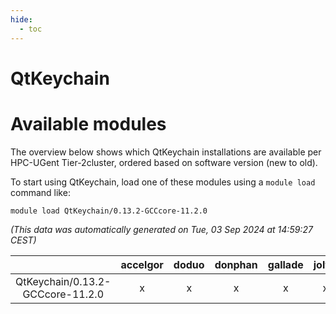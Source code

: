 ```yaml
---
hide:
  - toc
---
```


QtKeychain
==========

# Available modules


The overview below shows which QtKeychain installations are available per HPC-UGent Tier-2cluster, ordered based on software version (new to old).

To start using QtKeychain, load one of these modules using a `module load` command like:

```shell
module load QtKeychain/0.13.2-GCCcore-11.2.0
```

*(This data was automatically generated on Tue, 03 Sep 2024 at 14:59:27 CEST)*  

| |accelgor|doduo|donphan|gallade|joltik|shinx|skitty|
| :---: | :---: | :---: | :---: | :---: | :---: | :---: | :---: |
|QtKeychain/0.13.2-GCCcore-11.2.0|x|x|x|x|x|-|x|
